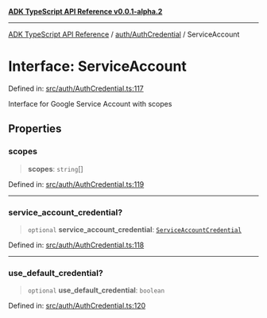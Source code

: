 [**ADK TypeScript API Reference v0.0.1-alpha.2**](../../../README.md)

***

[ADK TypeScript API Reference](../../../modules.md) / [auth/AuthCredential](../README.md) / ServiceAccount

# Interface: ServiceAccount

Defined in: [src/auth/AuthCredential.ts:117](https://github.com/njraladdin/adk-typescript/blob/main/src/auth/AuthCredential.ts#L117)

Interface for Google Service Account with scopes

## Properties

### scopes

> **scopes**: `string`[]

Defined in: [src/auth/AuthCredential.ts:119](https://github.com/njraladdin/adk-typescript/blob/main/src/auth/AuthCredential.ts#L119)

***

### service\_account\_credential?

> `optional` **service\_account\_credential**: [`ServiceAccountCredential`](ServiceAccountCredential.md)

Defined in: [src/auth/AuthCredential.ts:118](https://github.com/njraladdin/adk-typescript/blob/main/src/auth/AuthCredential.ts#L118)

***

### use\_default\_credential?

> `optional` **use\_default\_credential**: `boolean`

Defined in: [src/auth/AuthCredential.ts:120](https://github.com/njraladdin/adk-typescript/blob/main/src/auth/AuthCredential.ts#L120)
